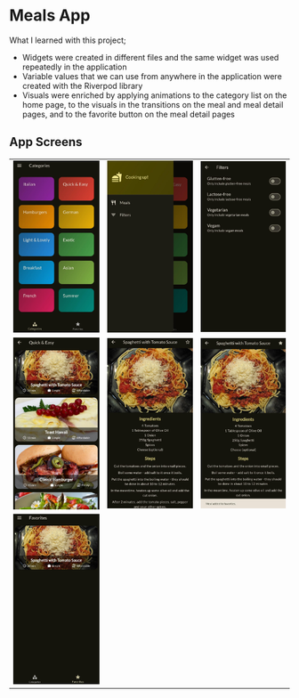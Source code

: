 # Meals App

What I learned with this project;
- Widgets were created in different files and the same widget was used repeatedly in the application
- Variable values ​​that we can use from anywhere in the application were created with the Riverpod library
- Visuals were enriched by applying animations to the category list on the home page, to the visuals in the transitions on the meal and meal detail pages, and to the favorite button on the meal detail pages

## App Screens

<table>
  <tr>
    <td>
      <img src="/assets/images/1-main.jpg"/>
    </td>
    <td>
      <img src="/assets/images/2-drawer.jpg"/>
    </td>
    <td>
      <img src="/assets/images/3-filters.jpg"/>
    </td>
  </tr>
  <tr>
    <td>
      <img src="/assets/images/4-meal_list.jpg"/>
    </td>
    <td>
      <img src="/assets/images/5-meal_detail.jpg"/>
    </td>
    <td>
      <img src="/assets/images/6-meal_added_favorite.jpg"/>
    </td>
  </tr>
  <tr>
    <td>
      <img src="/assets/images/7-favorite_list.jpg"/>
    </td>
  </tr>
</table>
